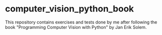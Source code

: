 # computer_vision_python_book
This repository contains exercises and tests done by me after following the book "Programming Computer Vision with Python" by Jan Erik Solem.
